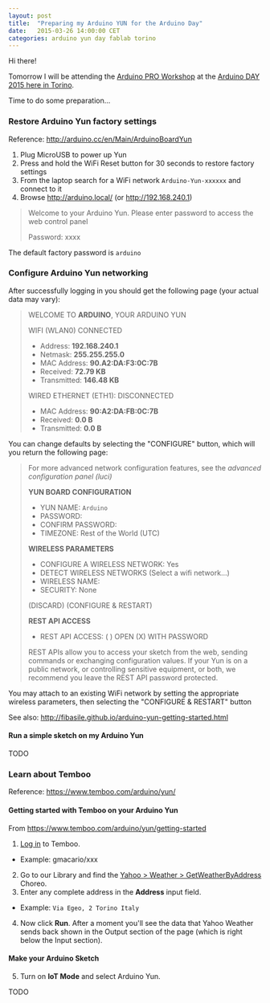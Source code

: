 ```yaml
---
layout: post
title:  "Preparing my Arduino YUN for the Arduino Day"
date:   2015-03-26 14:00:00 CET
categories: arduino yun day fablab torino
---
```


Hi there!

Tomorrow I will be attending the [Arduino PRO Workshop](http://www.eventbrite.it/e/biglietti-workshop-pro-arduino-day-2015-torino-16276959825) at the [Arduino DAY 2015 here in Torino](http://local.arduino.cc/torino/2015/02/04/arduino-day-2015/).

Time to do some preparation...

### Restore Arduino Yun factory settings

Reference: <http://arduino.cc/en/Main/ArduinoBoardYun>

1. Plug MicroUSB to power up Yun
2. Press and hold the WiFi Reset button for 30 seconds to restore factory settings
3. From the laptop search for a WiFi network `Arduino-Yun-xxxxxx` and connect to it
4. Browse <http://arduino.local/> (or <http://192.168.240.1>)

> Welcome to your Arduino Yun. Please enter password to access the web control panel
>
> Password: xxxx

The default factory password is `arduino`

### Configure Arduino Yun networking

After successfully logging in you should get the following page (your actual data may vary):

> WELCOME TO **ARDUINO**, YOUR ARDUINO YUN
>
> WIFI (WLAN0) CONNECTED
> * Address: **192.168.240.1**
> * Netmask: **255.255.255.0**
> * MAC Address: **90.A2:DA:F3:0C:7B**
> * Received: **72.79 KB**
> * Transmitted: **146.48 KB**
>
> WIRED ETHERNET (ETH1): DISCONNECTED
> * MAC Address: **90:A2:DA:FB:0C:7B**
> * Received: **0.0 B**
> * Transmitted: **0.0 B**

You can change defaults by selecting the "CONFIGURE" button, which will you return the following page:

> For more advanced network configuration features, see the _advanced configuration panel (luci)_
>
> **YUN BOARD CONFIGURATION**
> * YUN NAME: `Arduino`
> * PASSWORD: ` `
> * CONFIRM PASSWORD: ` `
> * TIMEZONE: Rest of the World (UTC)
>
> **WIRELESS PARAMETERS**
> * CONFIGURE A WIRELESS NETWORK: Yes
> * DETECT WIRELESS NETWORKS (Select a wifi network...)
> * WIRELESS NAME: ` `
> * SECURITY: None
>
> (DISCARD) (CONFIGURE & RESTART)
>
> **REST API ACCESS**
>
> * REST API ACCESS: ( ) OPEN (X) WITH PASSWORD
>
> REST APIs allow you to access your sketch from the web, sending commands or exchanging configuration values.
> If your Yun is on a public network, or controlling sensitive equipment, or both, we recommend you leave the REST API password protected.

You may attach to an existing WiFi network by setting the appropriate wireless parameters, then selecting the "CONFIGURE & RESTART" button

See also: <http://fibasile.github.io/arduino-yun-getting-started.html>

#### Run a simple sketch on my Arduino Yun

TODO

### Learn about Temboo

Reference: <https://www.temboo.com/arduino/yun/>

#### Getting started with Temboo on your Arduino Yun

From <https://www.temboo.com/arduino/yun/getting-started>

1. [Log in](https://www.temboo.com/login) to Temboo.
  * Example: gmacario/xxx
2.  Go to our Library and find the [Yahoo > Weather > GetWeatherByAddress](https://www.temboo.com/library/Library/Yahoo/Weather/GetWeatherByAddress/) Choreo.
3. Enter any complete address in the **Address** input field.
  * Example: `Via Egeo, 2 Torino Italy`
4. Now click **Run**. After a moment you'll see the data that Yahoo Weather sends back shown in the Output section of the page (which is right below the Input section).

#### Make your Arduino Sketch

5. Turn on **IoT Mode** and select Arduino Yun.

TODO

<!-- EOF -->
